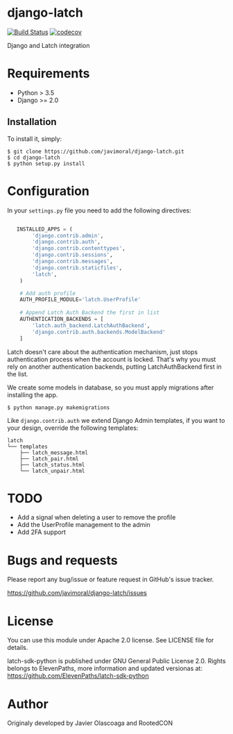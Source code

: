 # django-latch

[![Build Status](https://travis-ci.com/javimoral/django-latch.svg?branch=master)](https://travis-ci.com/javimoral/django-latch)
[![codecov](https://codecov.io/gh/javimoral/django-latch/branch/master/graph/badge.svg)](https://codecov.io/gh/javimoral/django-latch)

Django and Latch integration

# Requirements

- Python > 3.5
- Django >= 2.0

## Installation

To install it, simply:
   
    $ git clone https://github.com/javimoral/django-latch.git
    $ cd django-latch
    $ python setup.py install


# Configuration

In your ``settings.py`` file you need to add the following directives:

```python

   INSTALLED_APPS = (
        'django.contrib.admin',
        'django.contrib.auth',
        'django.contrib.contenttypes',
        'django.contrib.sessions',
        'django.contrib.messages',
        'django.contrib.staticfiles',
        'latch',
    )

    # Add auth profile 
    AUTH_PROFILE_MODULE='latch.UserProfile'
    
    # Append Latch Auth Backend the first in list
    AUTHENTICATION_BACKENDS = [
        'latch.auth_backend.LatchAuthBackend',
        'django.contrib.auth.backends.ModelBackend'
    ]
```

Latch doesn't care about the authentication mechanism, just stops authentication process when the account is locked. That's why you must rely on another authentication backends, putting LatchAuthBackend first in the list.

We create some models in database, so you must apply migrations after installing the app.

    $ python manage.py makemigrations

Like `django.contrib.auth` we extend Django Admin templates, if you want to your design, override the following templates:

    latch
    └── templates
        ├── latch_message.html
        ├── latch_pair.html
        ├── latch_status.html
        └── latch_unpair.html

# TODO

* Add a signal when deleting a user to remove the profile
* Add the UserProfile management to the admin
* Add 2FA support


# Bugs and requests

Please report any bug/issue or feature request in GitHub's issue tracker.

https://github.com/javimoral/django-latch/issues


# License

You can use this module under Apache 2.0 license. See LICENSE file for details.

latch-sdk-python is published under GNU General Public License 2.0. Rights belongs to ElevenPaths, more information and updated versionas at:
https://github.com/ElevenPaths/latch-sdk-python

# Author

Originaly developed by Javier Olascoaga and RootedCON

